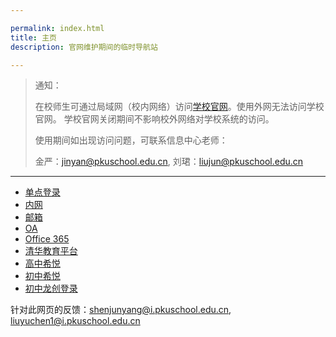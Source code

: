 ```yaml
---

permalink: index.html
title: 主页
description: 官网维护期间的临时导航站

---
```


> 通知：
>
> 在校师生可通过局域网（校内网络）访问[学校官网](http://www.pkuschool.edu.cn/)。使用外网无法访问学校官网。
> 学校官网关闭期间不影响校外网络对学校系统的访问。
>
> 使用期间如出现访问问题，可联系信息中心老师：
>
> 金严：<jinyan@pkuschool.edu.cn>, 刘珺：<liujun@pkuschool.edu.cn>

---

- [单点登录](http://bdfz-cas.pkuschool.edu.cn/)
- [内网](http://portal.pkuschool.edu.cn/)
- [邮箱](http://mail.pkuschool.edu.cn)
- [OA](http://oa.pkuschool.edu.cn/)
- [Office 365](https://portal.office.com)
- [清华教育平台](http://course.pkuschool.edu.cn/)
- [高中希悦](http://bdfz.seiue.com)
- [初中希悦](https://passport.seiue.com/login?school_id=62&chosen=1&force=1)
- [初中龙创登录](http://cms.pkuschool.edu.cn/cz/)

		
针对此网页的反馈：<shenjunyang@i.pkuschool.edu.cn>, <liuyuchen1@i.pkuschool.edu.cn>
